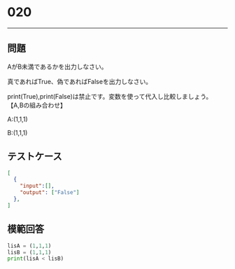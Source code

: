 
# 020

---

## 問題

AがB未満であるかを出力しなさい。

真であればTrue、偽であればFalseを出力しなさい。

print(True),print(False)は禁止です。変数を使って代入し比較しましょう。
【A,Bの組み合わせ】

A:(1,1,1)

B:(1,1,1)

## テストケース


```json
[
  {
    "input":[],
    "output": ["False"]
  },
]
```

## 模範回答

```python
lisA = (1,1,1)
lisB = (1,1,1)
print(lisA < lisB)
```
